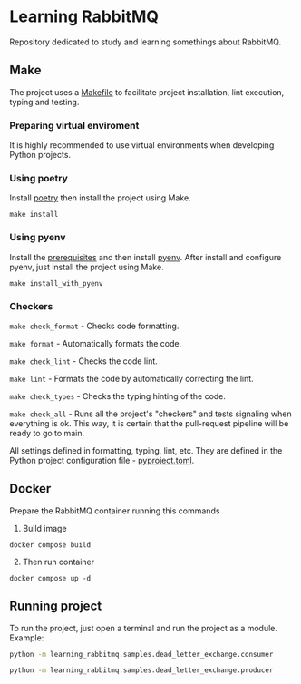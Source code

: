 # Learning RabbitMQ

Repository dedicated to study and learning somethings about RabbitMQ.

## Make
The project uses a [Makefile](Makefile) to facilitate project installation, lint execution, typing and testing.

### Preparing virtual enviroment

It is highly recommended to use virtual environments when developing Python projects.

### Using poetry

Install [poetry](https://github.com/python-poetry/poetry) then install the project using Make.

```
make install
```

### Using pyenv

Install the [prerequisites](https://github.com/pyenv/pyenv/wiki/Common-build-problems#prerequisites) and then install [pyenv](https://github.com/pyenv/pyenv-installer). After install and configure pyenv, just install the project using Make.

```
make install_with_pyenv
```

### Checkers

`make check_format` - Checks code formatting.

`make format` - Automatically formats the code.

`make check_lint` - Checks the code lint.

`make lint` - Formats the code by automatically correcting the lint.

`make check_types` - Checks the typing hinting of the code.

`make check_all` - Runs all the project's "checkers" and tests signaling when everything is ok. This way, it is certain that the pull-request pipeline will be ready to go to main.

All settings defined in formatting, typing, lint, etc. They are defined in the Python project configuration file - [pyproject.toml](pyproject.toml).

## Docker

Prepare the RabbitMQ container running this commands

1. Build image
```
docker compose build
```

2. Then run container

```
docker compose up -d
```

## Running project

To run the project, just open a terminal and run the project as a module. Example:

```bash
python -m learning_rabbitmq.samples.dead_letter_exchange.consumer
```

```bash
python -m learning_rabbitmq.samples.dead_letter_exchange.producer
```
